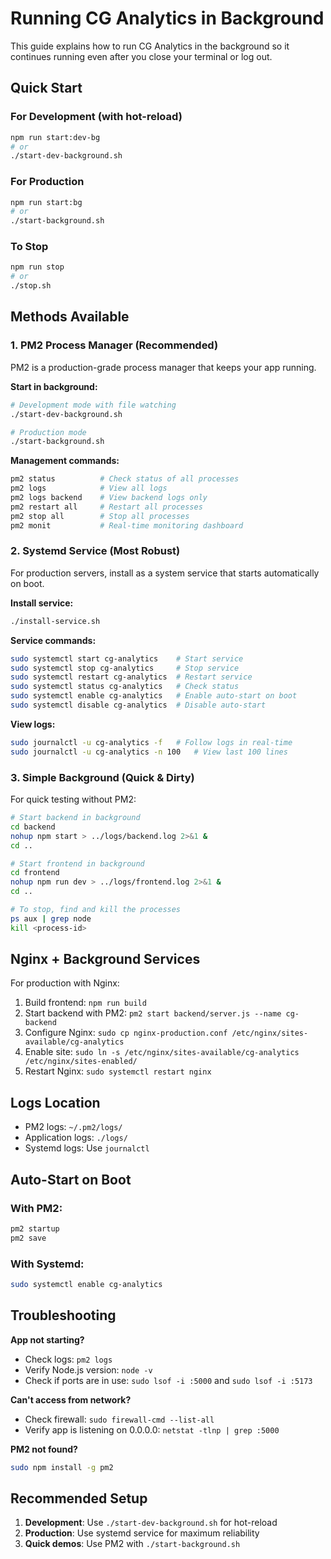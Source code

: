 # Running CG Analytics in Background

This guide explains how to run CG Analytics in the background so it continues running even after you close your terminal or log out.

## Quick Start

### For Development (with hot-reload)
```bash
npm run start:dev-bg
# or
./start-dev-background.sh
```

### For Production
```bash
npm run start:bg
# or
./start-background.sh
```

### To Stop
```bash
npm run stop
# or
./stop.sh
```

## Methods Available

### 1. PM2 Process Manager (Recommended)
PM2 is a production-grade process manager that keeps your app running.

**Start in background:**
```bash
# Development mode with file watching
./start-dev-background.sh

# Production mode
./start-background.sh
```

**Management commands:**
```bash
pm2 status          # Check status of all processes
pm2 logs            # View all logs
pm2 logs backend    # View backend logs only
pm2 restart all     # Restart all processes
pm2 stop all        # Stop all processes
pm2 monit           # Real-time monitoring dashboard
```

### 2. Systemd Service (Most Robust)
For production servers, install as a system service that starts automatically on boot.

**Install service:**
```bash
./install-service.sh
```

**Service commands:**
```bash
sudo systemctl start cg-analytics    # Start service
sudo systemctl stop cg-analytics     # Stop service
sudo systemctl restart cg-analytics  # Restart service
sudo systemctl status cg-analytics   # Check status
sudo systemctl enable cg-analytics   # Enable auto-start on boot
sudo systemctl disable cg-analytics  # Disable auto-start
```

**View logs:**
```bash
sudo journalctl -u cg-analytics -f   # Follow logs in real-time
sudo journalctl -u cg-analytics -n 100   # View last 100 lines
```

### 3. Simple Background (Quick & Dirty)
For quick testing without PM2:

```bash
# Start backend in background
cd backend
nohup npm start > ../logs/backend.log 2>&1 &
cd ..

# Start frontend in background
cd frontend
nohup npm run dev > ../logs/frontend.log 2>&1 &
cd ..

# To stop, find and kill the processes
ps aux | grep node
kill <process-id>
```

## Nginx + Background Services

For production with Nginx:

1. Build frontend: `npm run build`
2. Start backend with PM2: `pm2 start backend/server.js --name cg-backend`
3. Configure Nginx: `sudo cp nginx-production.conf /etc/nginx/sites-available/cg-analytics`
4. Enable site: `sudo ln -s /etc/nginx/sites-available/cg-analytics /etc/nginx/sites-enabled/`
5. Restart Nginx: `sudo systemctl restart nginx`

## Logs Location

- PM2 logs: `~/.pm2/logs/`
- Application logs: `./logs/`
- Systemd logs: Use `journalctl`

## Auto-Start on Boot

### With PM2:
```bash
pm2 startup
pm2 save
```

### With Systemd:
```bash
sudo systemctl enable cg-analytics
```

## Troubleshooting

**App not starting?**
- Check logs: `pm2 logs`
- Verify Node.js version: `node -v`
- Check if ports are in use: `sudo lsof -i :5000` and `sudo lsof -i :5173`

**Can't access from network?**
- Check firewall: `sudo firewall-cmd --list-all`
- Verify app is listening on 0.0.0.0: `netstat -tlnp | grep :5000`

**PM2 not found?**
```bash
sudo npm install -g pm2
```

## Recommended Setup

1. **Development**: Use `./start-dev-background.sh` for hot-reload
2. **Production**: Use systemd service for maximum reliability
3. **Quick demos**: Use PM2 with `./start-background.sh`